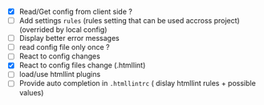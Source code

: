 - [x] Read/Get config from client side ?
- [ ] Add settings `rules` (rules setting that can be used accross project) (overrided by local config)
- [ ] Display better error messages
- [ ] read config file only once ?
- [ ] React to config changes
- [x] React to config files change (.htmllint)
- [ ] load/use htmllint plugins
- [ ] Provide auto completion in `.htmllintrc` ( dislay htmllint rules + possible values)
